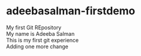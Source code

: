 # adeebasalman-firstdemo
My first Git REpository
<br>
My name is Adeeba Salman
<br>
This is my first git experience
<br>
Adding one more change